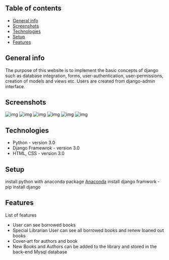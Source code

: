 ## Table of contents
* [General info](#general-info)
* [Screenshots](#screenshots)
* [Technologies](#technologies)
* [Setup](#setup)
* [Features](#features)


## General info
The purpose of this website is to implement the basic concepts of django such as database integration, forms, user-authentication, user-permissions, creation of models and views etc. Users are created from django-admin interface.


## Screenshots
![img](django-locallibrary/img/screenshot(1).png)
![img](django-locallibrary/img/screenshot(2).png)
![img](django-locallibrary/img/screenshot(3).png)
![img](django-locallibrary/img/screenshot(4).png)
![img](django-locallibrary/img/screenshot(5).png)
![img](django-locallibrary/img/screenshot(6).png)


## Technologies
* Python - version 3.0
* Django Framewrok - version 3.0
* HTML, CSS - version 3.0

## Setup
install python with anaconda package [Anaconda](https://www.anaconda.com/distribution/)
install django framwork - pip install django



## Features
List of features 
* User can see borrowed books
* Special Librarian User can see all borrowed books and renew loaned out books
* Cover-art for authors and book
* New Books and Authors can be added to the library and stored in the back-end Mysql database
